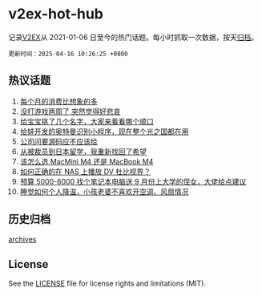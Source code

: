 # v2ex-hot-hub

 记录[V2EX](https://www.v2ex.com/)从 2021-01-06 日至今的热门话题。每小时抓取一次数据，按天[归档](archives)。

`更新时间：2025-04-16 10:26:25 +0800`

## 热议话题

1. [每个月的消费比想象的多](https://www.v2ex.com/t/1125622)
1. [没打游戏两周了,突然觉得好悲哀](https://www.v2ex.com/t/1125664)
1. [给宝宝挑了几个名字，大家来看看哪个顺口](https://www.v2ex.com/t/1125754)
1. [给娃开发的奥特曼识别小程序，现在整个光之国都在用](https://www.v2ex.com/t/1125561)
1. [公司问要源码应不应该给](https://www.v2ex.com/t/1125720)
1. [从被裁员到日本留学，我重新找回了希望](https://www.v2ex.com/t/1125738)
1. [该怎么选 MacMini M4 还是 MacBook M4](https://www.v2ex.com/t/1125589)
1. [如何正确的在 NAS 上播放 DV 杜比视界？](https://www.v2ex.com/t/1125569)
1. [预算 5000-6000 找个笔记本电脑送 9 月份上大学的侄女，大佬给点建议](https://www.v2ex.com/t/1125753)
1. [睡觉如何个人降温，小孩老婆不喜欢开空调、风扇情况](https://www.v2ex.com/t/1125542)

## 历史归档

[archives](archives)

## License

See the [LICENSE](LICENSE) file for license rights and limitations (MIT).
